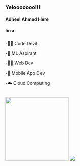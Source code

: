 ### Yelooooooo!!!
#### Adheel Ahmed Here 
#### Im a
<link rel="stylesheet" href="https://cdn.jsdelivr.net/npm/bootstrap@4.6.0/dist/css/bootstrap.min.css" integrity="sha384-B0vP5xmATw1+K9KRQjQERJvTumQW0nPEzvF6L/Z6nronJ3oUOFUFpCjEUQouq2+l" crossorigin="anonymous">


### <div class="me">
-🐱‍👤 Code Devil

-🤖 ML Aspirant

-👨‍💻 Web Dev
  
-📱 Mobile App Dev
  
-☁️ Cloud Computing
  </div>
<br>

<img src="https://media.tenor.com/images/217f0468962e1c1703c8719aca1b6b0b/tenor.gif" height="200px"/>
<img src="https://github-readme-stats.vercel.app/api?username=AdheelAhmed-D3CD&&show_icons=true&title_color=70ffea&icon_color=66fffc&text_color=daf7dc&bg_color=151515">

